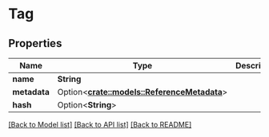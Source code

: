 # Tag

## Properties

Name | Type | Description | Notes
------------ | ------------- | ------------- | -------------
**name** | **String** |  | 
**metadata** | Option<[**crate::models::ReferenceMetadata**](ReferenceMetadata.md)> |  | [optional]
**hash** | Option<**String**> |  | [optional]

[[Back to Model list]](../README.md#documentation-for-models) [[Back to API list]](../README.md#documentation-for-api-endpoints) [[Back to README]](../README.md)


